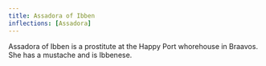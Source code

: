 ```yaml
---
title: Assadora of Ibben
inflections: [Assadora]
---
```


Assadora of Ibben is a prostitute at the Happy Port whorehouse in Braavos. She has a mustache and is Ibbenese.


